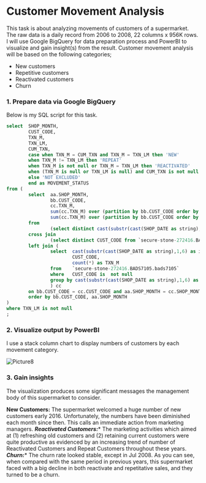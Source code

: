 # Customer Movement Analysis
This task is about analyzing movements of customers of a supermarket. The raw data is a daily record from 2006 to 2008, 22 columns x 956K rows. I will use Google BigQuery for data preparation process and PowerBI to visualize and gain insight(s) from the result.
Customer movement analysis will be based on the following categories;
* New customers
* Repetitive customers
* Reactivated customers
* Churn

### 1. Prepare data via Google BigQuery
Below is my SQL script for this task.
```SQL
select  SHOP_MONTH,
        CUST_CODE,
        TXN_M,
        TXN_LM,
        CUM_TXN,
        case when TXN_M = CUM_TXN and TXN_M = TXN_LM then 'NEW'
        when TXN_M != TXN_LM then 'REPEAT'
        when TXN_M is not null or TXN_M = TXN_LM then 'REACTIVATED'
        when (TXN_M is null or TXN_LM is null) and CUM_TXN is not null then 'CHURN'
        else 'NOT EXCLUDED'
        end as MOVEMENT_STATUS
from (
        select  aa.SHOP_MONTH,
                bb.CUST_CODE,
                cc.TXN_M,
                sum(cc.TXN_M) over (partition by bb.CUST_CODE order by aa.SHOP_MONTH rows between 1 preceding and current row) as TXN_LM,
                sum(cc.TXN_M) over (partition by bb.CUST_CODE order by aa.SHOP_MONTH) as CUM_TXN,
        from
                (select distinct cast(substr(cast(SHOP_DATE as string),1,6) as int64) as SHOP_MONTH from `secure-stone-272416.BADS7105.bads7105`) aa
        cross join
                (select distinct CUST_CODE from `secure-stone-272416.BADS7105.bads7105` where CUST_CODE is  not null) bb
        left join (
                select  cast(substr(cast(SHOP_DATE as string),1,6) as int64) as SHOP_MONTH,
                        CUST_CODE,
                        count(*) as TXN_M
                from    `secure-stone-272416.BADS7105.bads7105`
                where   CUST_CODE is  not null
                group by cast(substr(cast(SHOP_DATE as string),1,6) as int64),CUST_CODE
                ) cc
        on bb.CUST_CODE = cc.CUST_CODE and aa.SHOP_MONTH = cc.SHOP_MONTH
        order by bb.CUST_CODE, aa.SHOP_MONTH
)
where TXN_LM is not null
;
```

### 2. Visualize output by PowerBI
I use a stack column chart to display numbers of customers by each movement category.

![Picture8](https://user-images.githubusercontent.com/59596996/122715835-b1cd9d80-d293-11eb-88f2-9a0459214a0e.jpg)

### 3. Gain insights
The visualization produces some significant messages the management body of this supermarket to consider.

****New Customers:**** The supermarket welcomed a huge number of new customers early 2016. Unfortunately, the numbers have been diminished each month since then. This calls an immediate action from marketing managers.
***Reactivated Customers:**** The marketing activities which aimed at (1) refreshing old customers and (2) retaining current customers were quite productive as evidenced by an increasing trend of number of Reactivated Customers and Repeat Customers throughout these years.
***Churn:**** The churn rate looked stable, except in Jul 2008. As you can see, when compared with the same period in previous years, this supermarket faced with a big decline in both reactivate and repetitative sales, and they turned to be a churn. 
